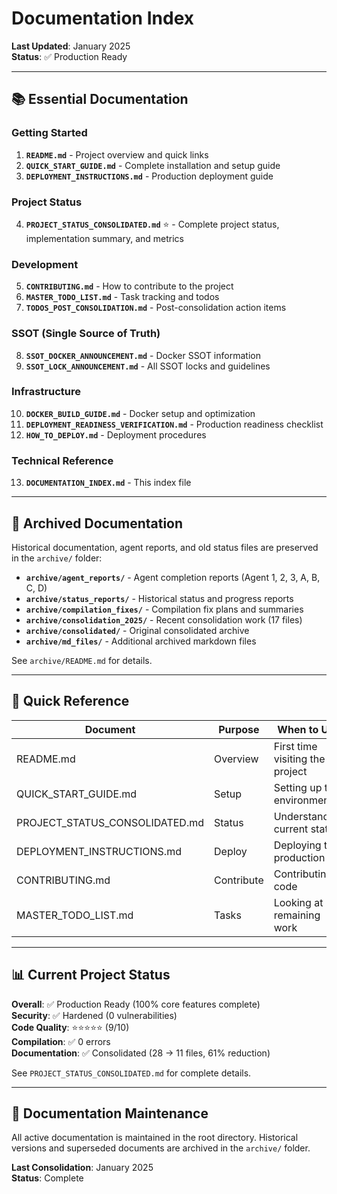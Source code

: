 # Documentation Index

**Last Updated**: January 2025  
**Status**: ✅ Production Ready

---

## 📚 Essential Documentation

### Getting Started
1. **`README.md`** - Project overview and quick links
2. **`QUICK_START_GUIDE.md`** - Complete installation and setup guide
3. **`DEPLOYMENT_INSTRUCTIONS.md`** - Production deployment guide

### Project Status
4. **`PROJECT_STATUS_CONSOLIDATED.md`** ⭐ - Complete project status, implementation summary, and metrics

### Development
5. **`CONTRIBUTING.md`** - How to contribute to the project
6. **`MASTER_TODO_LIST.md`** - Task tracking and todos
7. **`TODOS_POST_CONSOLIDATION.md`** - Post-consolidation action items

### SSOT (Single Source of Truth)
8. **`SSOT_DOCKER_ANNOUNCEMENT.md`** - Docker SSOT information
9. **`SSOT_LOCK_ANNOUNCEMENT.md`** - All SSOT locks and guidelines

### Infrastructure
10. **`DOCKER_BUILD_GUIDE.md`** - Docker setup and optimization
11. **`DEPLOYMENT_READINESS_VERIFICATION.md`** - Production readiness checklist
12. **`HOW_TO_DEPLOY.md`** - Deployment procedures

### Technical Reference
13. **`DOCUMENTATION_INDEX.md`** - This index file

---

## 📁 Archived Documentation

Historical documentation, agent reports, and old status files are preserved in the `archive/` folder:

- **`archive/agent_reports/`** - Agent completion reports (Agent 1, 2, 3, A, B, C, D)
- **`archive/status_reports/`** - Historical status and progress reports
- **`archive/compilation_fixes/`** - Compilation fix plans and summaries
- **`archive/consolidation_2025/`** - Recent consolidation work (17 files)
- **`archive/consolidated/`** - Original consolidated archive
- **`archive/md_files/`** - Additional archived markdown files

See `archive/README.md` for details.

---

## 🎯 Quick Reference

| Document | Purpose | When to Use |
|----------|---------|-------------|
| README.md | Overview | First time visiting the project |
| QUICK_START_GUIDE.md | Setup | Setting up the environment |
| PROJECT_STATUS_CONSOLIDATED.md | Status | Understanding current state |
| DEPLOYMENT_INSTRUCTIONS.md | Deploy | Deploying to production |
| CONTRIBUTING.md | Contribute | Contributing code |
| MASTER_TODO_LIST.md | Tasks | Looking at remaining work |

---

## 📊 Current Project Status

**Overall**: ✅ Production Ready (100% core features complete)  
**Security**: ✅ Hardened (0 vulnerabilities)  
**Code Quality**: ⭐⭐⭐⭐⭐ (9/10)  
**Compilation**: ✅ 0 errors  
**Documentation**: ✅ Consolidated (28 → 11 files, 61% reduction)

See `PROJECT_STATUS_CONSOLIDATED.md` for complete details.

---

## 🔄 Documentation Maintenance

All active documentation is maintained in the root directory. Historical versions and superseded documents are archived in the `archive/` folder.

**Last Consolidation**: January 2025  
**Status**: Complete

